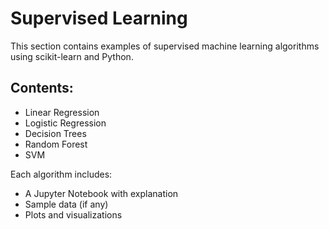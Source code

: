 # Supervised Learning

This section contains examples of supervised machine learning algorithms using scikit-learn and Python.

## Contents:
- Linear Regression
- Logistic Regression
- Decision Trees
- Random Forest
- SVM

Each algorithm includes:
- A Jupyter Notebook with explanation
- Sample data (if any)
- Plots and visualizations
